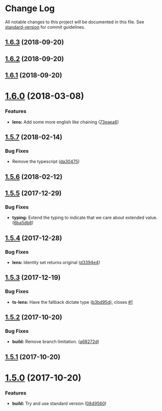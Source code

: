 # Change Log

All notable changes to this project will be documented in this file. See [standard-version](https://github.com/conventional-changelog/standard-version) for commit guidelines.

<a name="1.6.3"></a>

## [1.6.3](https://github.com/blu-j/ts-lens/compare/v1.6.0...v1.6.3) (2018-09-20)

<a name="1.6.2"></a>

## [1.6.2](https://github.com/blu-j/ts-lens/compare/v1.6.0...v1.6.2) (2018-09-20)

<a name="1.6.1"></a>

## [1.6.1](https://github.com/blu-j/ts-lens/compare/v1.6.0...v1.6.1) (2018-09-20)

<a name="1.6.0"></a>

# [1.6.0](https://github.com/blu-j/ts-lens/compare/v1.5.7...v1.6.0) (2018-03-08)

### Features

- **lens:** Add some more english like chaining ([73eaea6](https://github.com/blu-j/ts-lens/commit/73eaea6))

<a name="1.5.7"></a>

## [1.5.7](https://github.com/justmiller/ts-lens/compare/v1.5.6...v1.5.7) (2018-02-14)

### Bug Fixes

- Remove the typescript ([da30475](https://github.com/justmiller/ts-lens/commit/da30475))

<a name="1.5.6"></a>

## [1.5.6](https://github.com/justmiller/ts-lens/compare/v1.5.5...v1.5.6) (2018-02-12)

<a name="1.5.5"></a>

## [1.5.5](https://github.com/justmiller/ts-lens/compare/v1.5.4...v1.5.5) (2017-12-29)

### Bug Fixes

- **typing:** Extend the typing to indicate that we care about extended value. ([6ba5db8](https://github.com/justmiller/ts-lens/commit/6ba5db8))

<a name="1.5.4"></a>

## [1.5.4](https://github.com/justmiller/ts-lens/compare/v1.5.3...v1.5.4) (2017-12-28)

### Bug Fixes

- **lens:** Identity set returns original ([d3394e4](https://github.com/justmiller/ts-lens/commit/d3394e4))

<a name="1.5.3"></a>

## [1.5.3](https://github.com/justmiller/ts-lens/compare/v1.5.2...v1.5.3) (2017-12-19)

### Bug Fixes

- **ts-lens:** Have the fallback dictate type ([b3bd95d](https://github.com/justmiller/ts-lens/commit/b3bd95d)), closes [#1](https://github.com/justmiller/ts-lens/issues/1)

<a name="1.5.2"></a>

## [1.5.2](https://github.com/justmiller/ts-lens/compare/v1.5.1...v1.5.2) (2017-10-20)

### Bug Fixes

- **build:** Remove branch limitation. ([a68272d](https://github.com/justmiller/ts-lens/commit/a68272d))

<a name="1.5.1"></a>

## [1.5.1](https://github.com/justmiller/ts-lens/compare/v1.5.0...v1.5.1) (2017-10-20)

<a name="1.5.0"></a>

# [1.5.0](https://github.com/justmiller/ts-lens/compare/v1.4.0...v1.5.0) (2017-10-20)

### Features

- **build:** Try and use standard version ([0849560](https://github.com/justmiller/ts-lens/commit/0849560))
